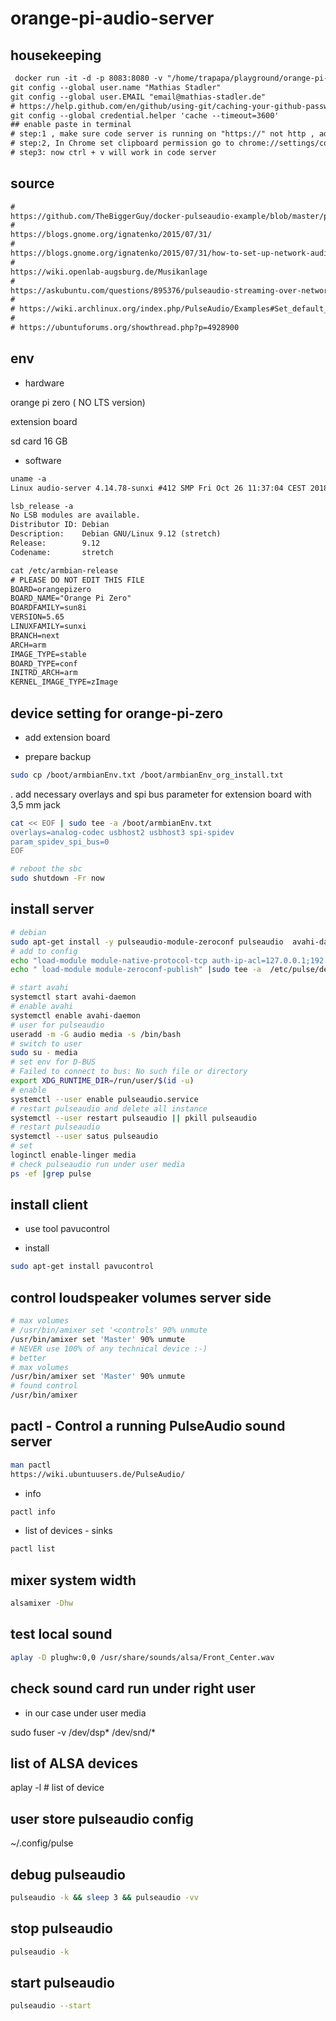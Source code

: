 # orange-pi-audio-server

## housekeeping

```txt
 docker run -it -d -p 8083:8080 -v "/home/trapapa/playground/orange-pi-audio-server:/home/coder/project" -u "$(id -u):$(id -g)" codercom/code-server:latest --cert
git config --global user.name "Mathias Stadler"
git config --global user.EMAIL "email@mathias-stadler.de"
# https://help.github.com/en/github/using-git/caching-your-github-password-in-git
git config --global credential.helper 'cache --timeout=3600'
## enable paste in terminal
# step:1 , make sure code server is running on "https://" not http , add --cert for auto generated self sign cert
# step:2, In Chrome set clipboard permission go to chrome://settings/content/clipboard and add your server url
# step3: now ctrl + v will work in code server

```

## source

```txt
#
https://github.com/TheBiggerGuy/docker-pulseaudio-example/blob/master/pulse-client.conf
#
https://blogs.gnome.org/ignatenko/2015/07/31/
#
https://blogs.gnome.org/ignatenko/2015/07/31/how-to-set-up-network-audio-server-based-on-pulseaudio-and-auto-discovered-via-avahi/
#
https://wiki.openlab-augsburg.de/Musikanlage
#
https://askubuntu.com/questions/895376/pulseaudio-streaming-over-network-not-working
# 
# https://wiki.archlinux.org/index.php/PulseAudio/Examples#Set_default_input_source
# 
# https://ubuntuforums.org/showthread.php?p=4928900

```

## env


- hardware

orange pi zero ( NO LTS version)

extension board

sd card 16 GB

- software

```txt
uname -a
Linux audio-server 4.14.78-sunxi #412 SMP Fri Oct 26 11:37:04 CEST 2018 armv7l GNU/Linux

lsb_release -a
No LSB modules are available.
Distributor ID: Debian
Description:    Debian GNU/Linux 9.12 (stretch)
Release:        9.12
Codename:       stretch

cat /etc/armbian-release
# PLEASE DO NOT EDIT THIS FILE
BOARD=orangepizero
BOARD_NAME="Orange Pi Zero"
BOARDFAMILY=sun8i
VERSION=5.65
LINUXFAMILY=sunxi
BRANCH=next
ARCH=arm
IMAGE_TYPE=stable
BOARD_TYPE=conf
INITRD_ARCH=arm
KERNEL_IMAGE_TYPE=zImage

````

## device setting for orange-pi-zero

- add extension board

- prepare backup

```bash
sudo cp /boot/armbianEnv.txt /boot/armbianEnv_org_install.txt
```

. add necessary overlays and spi bus parameter for extension board with 3,5 mm jack

```bash
cat << EOF | sudo tee -a /boot/armbianEnv.txt
overlays=analog-codec usbhost2 usbhost3 spi-spidev
param_spidev_spi_bus=0
EOF

# reboot the sbc
sudo shutdown -Fr now
```


## install server 

```bash
# debian
sudo apt-get install -y pulseaudio-module-zeroconf pulseaudio  avahi-daemon alsa-utils paprefs 
# add to config
echo "load-module module-native-protocol-tcp auth-ip-acl=127.0.0.1;192.168.178.0/24 auth-anonymous=1" |sudo tee -a  /etc/pulse/default.pa
echo " load-module module-zeroconf-publish" |sudo tee -a  /etc/pulse/default.pa  

# start avahi
systemctl start avahi-daemon
# enable avahi
systemctl enable avahi-daemon
# user for pulseaudio
useradd -m -G audio media -s /bin/bash
# switch to user
sudo su - media
# set env for D-BUS
# Failed to connect to bus: No such file or directory
export XDG_RUNTIME_DIR=/run/user/$(id -u)
# enable
systemctl --user enable pulseaudio.service
# restart pulseaudio and delete all instance
systemctl --user restart pulseaudio || pkill pulseaudio
# restart pulseaudio
systemctl --user satus pulseaudio 
# set 
loginctl enable-linger media
# check pulseaudio run under user media
ps -ef |grep pulse
```

## install client

- use tool pavucontrol

- install

```bash
sudo apt-get install pavucontrol
```


## control loudspeaker volumes server side

```bash
# max volumes
# /usr/bin/amixer set '<controls' 90% unmute
/usr/bin/amixer set 'Master' 90% unmute
# NEVER use 100% of any technical device :-)
# better
# max volumes
/usr/bin/amixer set 'Master' 90% unmute
# found control 
/usr/bin/amixer
```

## pactl - Control a running PulseAudio sound server

```bash
man pactl
https://wiki.ubuntuusers.de/PulseAudio/
```

- info

```bash
pactl info
```

- list of devices - sinks

```bash
pactl list
```


## mixer system width

```bash
alsamixer -Dhw
```

## test local sound

```bash
aplay -D plughw:0,0 /usr/share/sounds/alsa/Front_Center.wav
```

## check sound card run under right user 

- in our case under user media 

sudo fuser -v /dev/dsp* /dev/snd/*


## list of ALSA devices

aplay -l # list of device

## user store pulseaudio config

~/.config/pulse

## debug pulseaudio

```bash
pulseaudio -k && sleep 3 && pulseaudio -vv
```

## stop pulseaudio

```bash
pulseaudio -k
```

## start pulseaudio

```bash
pulseaudio --start
```